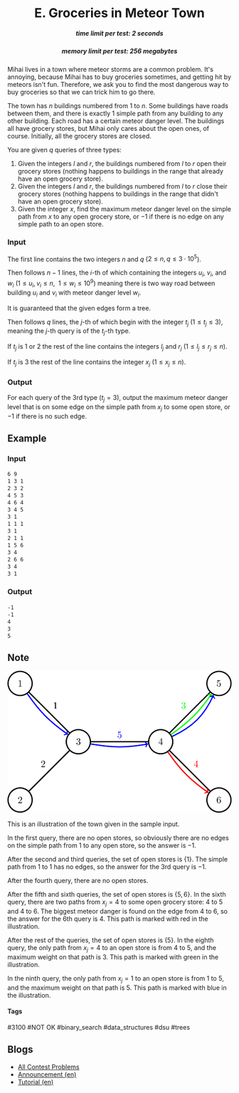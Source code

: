 <h1 style='text-align: center;'> E. Groceries in Meteor Town</h1>

<h5 style='text-align: center;'>time limit per test: 2 seconds</h5>
<h5 style='text-align: center;'>memory limit per test: 256 megabytes</h5>

Mihai lives in a town where meteor storms are a common problem. It's annoying, because Mihai has to buy groceries sometimes, and getting hit by meteors isn't fun. Therefore, we ask you to find the most dangerous way to buy groceries so that we can trick him to go there.

The town has $n$ buildings numbered from $1$ to $n$. Some buildings have roads between them, and there is exactly $1$ simple path from any building to any other building. Each road has a certain meteor danger level. The buildings all have grocery stores, but Mihai only cares about the open ones, of course. Initially, all the grocery stores are closed.

You are given $q$ queries of three types:

1. Given the integers $l$ and $r$, the buildings numbered from $l$ to $r$ open their grocery stores (nothing happens to buildings in the range that already have an open grocery store).
2. Given the integers $l$ and $r$, the buildings numbered from $l$ to $r$ close their grocery stores (nothing happens to buildings in the range that didn't have an open grocery store).
3. Given the integer $x$, find the maximum meteor danger level on the simple path from $x$ to any open grocery store, or $-1$ if there is no edge on any simple path to an open store.
### Input

The first line contains the two integers $n$ and $q$ ($2 \le n, q \le 3\cdot 10^5$).

Then follows $n - 1$ lines, the $i$-th of which containing the integers $u_i$, $v_i$, and $w_i$ ($1 \le u_i, v_i \le n, \enspace 1 \le w_i \le 10^9$) meaning there is two way road between building $u_i$ and $v_i$ with meteor danger level $w_i$.

It is guaranteed that the given edges form a tree.

Then follows $q$ lines, the $j$-th of which begin with the integer $t_j$ ($1 \le t_j \le 3$), meaning the $j$-th query is of the $t_j$-th type.

If $t_j$ is $1$ or $2$ the rest of the line contains the integers $l_j$ and $r_j$ ($1 \le l_j \le r_j \le n$).

If $t_j$ is $3$ the rest of the line contains the integer $x_j$ ($1 \le x_j \le n$).

### Output

For each query of the $3$rd type ($t_j = 3$), output the maximum meteor danger level that is on some edge on the simple path from $x_j$ to some open store, or $-1$ if there is no such edge.

## Example

### Input


```text
6 9
1 3 1
2 3 2
4 5 3
4 6 4
3 4 5
3 1
1 1 1
3 1
2 1 1
1 5 6
3 4
2 6 6
3 4
3 1
```
### Output


```text
-1
-1
4
3
5
```
## Note

![](images/7ed17938b17eed104c0d4dae7ab96a5c5258b3e7.png)

This is an illustration of the town given in the sample input.

In the first query, there are no open stores, so obviously there are no edges on the simple path from $1$ to any open store, so the answer is $-1$.

After the second and third queries, the set of open stores is $\{1\}$. The simple path from $1$ to $1$ has no edges, so the answer for the $3$rd query is $-1$.

After the fourth query, there are no open stores.

After the fifth and sixth queries, the set of open stores is $\{5, 6\}$. In the sixth query, there are two paths from $x_j = 4$ to some open grocery store: $4$ to $5$ and $4$ to $6$. The biggest meteor danger is found on the edge from $4$ to $6$, so the answer for the $6$th query is $4$. This path is marked with red in the illustration.

After the rest of the queries, the set of open stores is $\{5\}$. In the eighth query, the only path from $x_j = 4$ to an open store is from $4$ to $5$, and the maximum weight on that path is $3$. This path is marked with green in the illustration.

In the ninth query, the only path from $x_j = 1$ to an open store is from $1$ to $5$, and the maximum weight on that path is $5$. This path is marked with blue in the illustration.



#### Tags 

#3100 #NOT OK #binary_search #data_structures #dsu #trees 

## Blogs
- [All Contest Problems](../Codeforces_Round_767_(Div._1).md)
- [Announcement (en)](../blogs/Announcement_(en).md)
- [Tutorial (en)](../blogs/Tutorial_(en).md)
